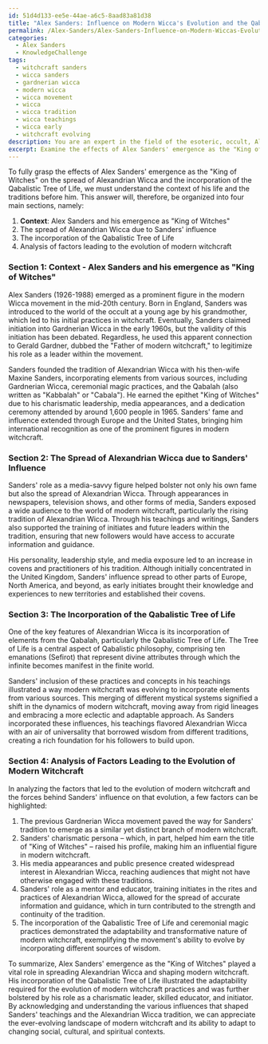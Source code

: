 ```yaml
---
id: 51d4d133-ee5e-44ae-a6c5-8aad83a81d38
title: "Alex Sanders: Influence on Modern Wicca's Evolution and the Qabalistic Tree of Life"
permalink: /Alex-Sanders/Alex-Sanders-Influence-on-Modern-Wiccas-Evolution-and-the-Qabalistic-Tree-of-Life/
categories:
  - Alex Sanders
  - KnowledgeChallenge
tags:
  - witchcraft sanders
  - wicca sanders
  - gardnerian wicca
  - modern wicca
  - wicca movement
  - wicca
  - wicca tradition
  - wicca teachings
  - wicca early
  - witchcraft evolving
description: You are an expert in the field of the esoteric, occult, Alex Sanders and Education. You are a writer of tests, challenges, books and deep knowledge on Alex Sanders for initiates and students to gain deep insights and understanding from. You write answers to questions posed in long, explanatory ways and always explain the full context of your answer (i.e., related concepts, formulas, examples, or history), as well as the step-by-step thinking process you take to answer the challenges. Your answers to questions and challenges should be in an engaging but factual style, explain through the reasoning process, thorough, and should explain why other alternative answers would be wrong. Summarize the key themes, ideas, and conclusions at the end.
excerpt: Examine the effects of Alex Sanders' emergence as the "King of Witches" on the spread of Alexandrian Wicca, and how his incorporation of the Qabalistic Tree of Life into the tradition signified a shift in the dynamics of modern witchcraft. Analyze the potential factors leading to this evolution while considering his role as a mentor and educator.
---
```

To fully grasp the effects of Alex Sanders' emergence as the "King of Witches" on the spread of Alexandrian Wicca and the incorporation of the Qabalistic Tree of Life, we must understand the context of his life and the traditions before him. This answer will, therefore, be organized into four main sections, namely:

1. **Context**: Alex Sanders and his emergence as "King of Witches"
2. The spread of Alexandrian Wicca due to Sanders' influence
3. The incorporation of the Qabalistic Tree of Life
4. Analysis of factors leading to the evolution of modern witchcraft

### Section 1: Context - Alex Sanders and his emergence as "King of Witches"

Alex Sanders (1926-1988) emerged as a prominent figure in the modern Wicca movement in the mid-20th century. Born in England, Sanders was introduced to the world of the occult at a young age by his grandmother, which led to his initial practices in witchcraft. Eventually, Sanders claimed initiation into Gardnerian Wicca in the early 1960s, but the validity of this initiation has been debated. Regardless, he used this apparent connection to Gerald Gardner, dubbed the "Father of modern witchcraft," to legitimize his role as a leader within the movement.

Sanders founded the tradition of Alexandrian Wicca with his then-wife Maxine Sanders, incorporating elements from various sources, including Gardnerian Wicca, ceremonial magic practices, and the Qabalah (also written as "Kabbalah" or "Cabala"). He earned the epithet "King of Witches" due to his charismatic leadership, media appearances, and a dedication ceremony attended by around 1,600 people in 1965. Sanders' fame and influence extended through Europe and the United States, bringing him international recognition as one of the prominent figures in modern witchcraft.

### Section 2: The Spread of Alexandrian Wicca due to Sanders' Influence

Sanders' role as a media-savvy figure helped bolster not only his own fame but also the spread of Alexandrian Wicca. Through appearances in newspapers, television shows, and other forms of media, Sanders exposed a wide audience to the world of modern witchcraft, particularly the rising tradition of Alexandrian Wicca. Through his teachings and writings, Sanders also supported the training of initiates and future leaders within the tradition, ensuring that new followers would have access to accurate information and guidance.

His personality, leadership style, and media exposure led to an increase in covens and practitioners of his tradition. Although initially concentrated in the United Kingdom, Sanders' influence spread to other parts of Europe, North America, and beyond, as early initiates brought their knowledge and experiences to new territories and established their covens.

### Section 3: The Incorporation of the Qabalistic Tree of Life

One of the key features of Alexandrian Wicca is its incorporation of elements from the Qabalah, particularly the Qabalistic Tree of Life. The Tree of Life is a central aspect of Qabalistic philosophy, comprising ten emanations (Sefirot) that represent divine attributes through which the infinite becomes manifest in the finite world.

Sanders' inclusion of these practices and concepts in his teachings illustrated a way modern witchcraft was evolving to incorporate elements from various sources. This merging of different mystical systems signified a shift in the dynamics of modern witchcraft, moving away from rigid lineages and embracing a more eclectic and adaptable approach. As Sanders incorporated these influences, his teachings flavored Alexandrian Wicca with an air of universality that borrowed wisdom from different traditions, creating a rich foundation for his followers to build upon.

### Section 4: Analysis of Factors Leading to the Evolution of Modern Witchcraft

In analyzing the factors that led to the evolution of modern witchcraft and the forces behind Sanders' influence on that evolution, a few factors can be highlighted:

1. The previous Gardnerian Wicca movement paved the way for Sanders' tradition to emerge as a similar yet distinct branch of modern witchcraft.
2. Sanders' charismatic persona – which, in part, helped him earn the title of "King of Witches" – raised his profile, making him an influential figure in modern witchcraft.
3. His media appearances and public presence created widespread interest in Alexandrian Wicca, reaching audiences that might not have otherwise engaged with these traditions.
4. Sanders' role as a mentor and educator, training initiates in the rites and practices of Alexandrian Wicca, allowed for the spread of accurate information and guidance, which in turn contributed to the strength and continuity of the tradition.
5. The incorporation of the Qabalistic Tree of Life and ceremonial magic practices demonstrated the adaptability and transformative nature of modern witchcraft, exemplifying the movement's ability to evolve by incorporating different sources of wisdom.

To summarize, Alex Sanders' emergence as the "King of Witches" played a vital role in spreading Alexandrian Wicca and shaping modern witchcraft. His incorporation of the Qabalistic Tree of Life illustrated the adaptability required for the evolution of modern witchcraft practices and was further bolstered by his role as a charismatic leader, skilled educator, and initiator. By acknowledging and understanding the various influences that shaped Sanders' teachings and the Alexandrian Wicca tradition, we can appreciate the ever-evolving landscape of modern witchcraft and its ability to adapt to changing social, cultural, and spiritual contexts.
